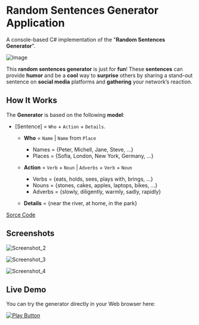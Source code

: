 # Random Sentences Generator Application 
A console-based C# implementation of the "**Random Sentences Generator**".

<img alt="Image" src="https://user-images.githubusercontent.com/85368212/169107918-edbc7b4b-4de2-400e-93e3-c23c2fb4c68f.png" />

This **random sentences generator** is just for **fun**! These **sentences** can provide **humor** and be a **cool** way to **surprise** others by sharing a stand-out sentence on **social media** platforms and **gathering** your network’s reaction.

## How It Works

The **Generator** is based on the following **model**:

- [Sentence] = `Who` + `Action` + `Details`.

  - **Who** = `Name` | `Name` from `Place`
    - Names = {Peter, Michell, Jane, Steve, ...}
    - Places = {Sofia, London, New York, Germany, ...}
    
  - **Action** = `Verb` + `Noun` | `Adverbs` + `Verb` + `Noun`
    - Verbs = {eats, holds, sees, plays with, brings, ...}
    - Nouns = {stones, cakes, apples, laptops, bikes, ...}
    - Adverbs = {slowly, diligently, warmly, sadly, rapidly}
    
  - **Details** = {near the river, at home, in the park}

[Sorce Code](RandomSentencesGenerator.cs)

## Screenshots

![Screenshot_2](https://user-images.githubusercontent.com/85368212/169245274-d0a89505-f320-4782-bee8-1d416552d759.png)

![Screenshot_3](https://user-images.githubusercontent.com/85368212/169245287-cfb08caf-3b09-4384-af26-60789662683f.png)

![Screenshot_4](https://user-images.githubusercontent.com/85368212/169245308-115e483c-d0f0-489a-9870-678fbb94aa26.png)


## Live Demo

You can try the generator directly in your Web browser here:

[<img alt="Play Button" src="https://user-images.githubusercontent.com/85368212/169246359-bc946e73-2c4f-42ff-b980-fe0c229f35c9.png" />](https://replit.com/@PetarPaunov/Random-Sentences-Generator#Main.cs)

